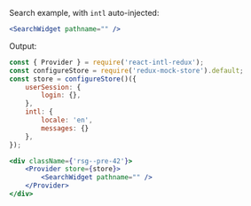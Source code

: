 Search example, with `intl` auto-injected:

```jsx static
<SearchWidget pathname="" />
```

Output:

```jsx noeditor
const { Provider } = require('react-intl-redux');
const configureStore = require('redux-mock-store').default;
const store = configureStore()({
    userSession: {
        login: {},
    },
    intl: {
        locale: 'en',
        messages: {}
    },
});

<div className={'rsg--pre-42'}>
    <Provider store={store}>
        <SearchWidget pathname="" />
    </Provider>
</div>
```
